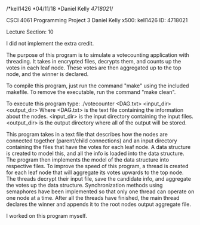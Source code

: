 /*kell1426
*04/11/18
*Daniel Kelly
*4718021*/

CSCI 4061 Programming Project 3
Daniel Kelly
x500: kell1426
ID: 4718021

Lecture Section: 10

I did not implement the extra credit.

The purpose of this program is to simulate a votecounting application with threading. It takes in encrypted files, decrypts them, and counts up the votes in each leaf node. These votes are then aggregated up to the top node, and the winner is declared.

To compile this program, just run the command "make" using the included makefile. To remove the executable, run the command "make clean".

To execute this program type: ./votecounter <DAG.txt> <input_dir> <output_dir>
Where <DAG.txt> is the text file containing the information about the nodes.
<input_dir> is the input directory containing the input files.
<output_dir> is the output directory where all of the output will be stored.

This program takes in a text file that describes how the nodes are connected together (parent/child connections) and an input directory containing the files that have the votes for each leaf node. A data structure is created to model this, and all the info is loaded into the data structure. The program then implements the model of the data structure into respective files. To improve the speed of this program, a thread is created for each leaf node that will aggregate its votes upwards to the top node. The threads decrypt their input file, save the candidate info, and aggregate the votes up the data structure. Synchronization methods using semaphores have been implemented so that only one thread can operate on one node at a time. After all the threads have finished, the main thread declares the winner and appends it to the root nodes output aggregate file.

I worked on this program myself.


